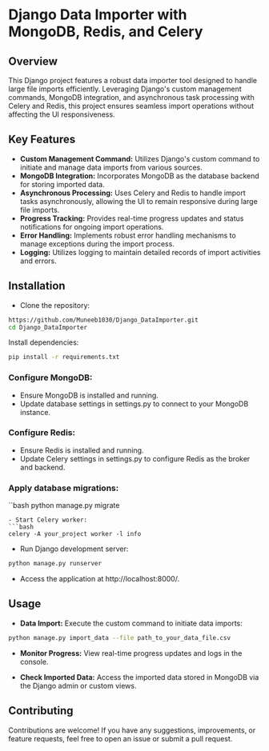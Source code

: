 # Django Data Importer with MongoDB, Redis, and Celery
## Overview
This Django project features a robust data importer tool designed to handle large file imports efficiently. Leveraging Django's custom management commands, MongoDB integration, and asynchronous task processing with Celery and Redis, this project ensures seamless import operations without affecting the UI responsiveness.

## Key Features
- **Custom Management Command:** Utilizes Django's custom command to initiate and manage data imports from various sources.
- **MongoDB Integration:** Incorporates MongoDB as the database backend for storing imported data.
- **Asynchronous Processing:** Uses Celery and Redis to handle import tasks asynchronously, allowing the UI to remain responsive during large file imports.
- **Progress Tracking:** Provides real-time progress updates and status notifications for ongoing import operations.
- **Error Handling:** Implements robust error handling mechanisms to manage exceptions during the import process.
- **Logging:** Utilizes logging to maintain detailed records of import activities and errors.
## Installation
- Clone the repository:
```bash
https://github.com/Muneeb1030/Django_DataImporter.git
cd Django_DataImporter
```
Install dependencies:
```bash
pip install -r requirements.txt
```
### Configure MongoDB:
- Ensure MongoDB is installed and running.
- Update database settings in settings.py to connect to your MongoDB instance.
### Configure Redis:
- Ensure Redis is installed and running.
- Update Celery settings in settings.py to configure Redis as the broker and backend.
### Apply database migrations:
``bash
python manage.py migrate
```
- Start Celery worker:
```bash
celery -A your_project worker -l info
```
- Run Django development server:
```bash
python manage.py runserver
```
- Access the application at http://localhost:8000/.

## Usage
- **Data Import:** Execute the custom command to initiate data imports:
```bash
python manage.py import_data --file path_to_your_data_file.csv
```
- **Monitor Progress:** View real-time progress updates and logs in the console.

- **Check Imported Data:** Access the imported data stored in MongoDB via the Django admin or custom views.

## Contributing
Contributions are welcome! If you have any suggestions, improvements, or feature requests, feel free to open an issue or submit a pull request.
